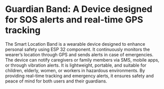 # Guardian Band: A Device designed for SOS alerts and real-time GPS tracking
The Smart Location Band is a wearable device designed to enhance personal safety using ESP 32 component.
It continuously monitors the wearer’s location through GPS and sends alerts in case of emergencies.
The device can notify caregivers or family members via SMS, mobile apps, or through vibration alerts.
It is lightweight, portable, and suitable for children, elderly, women, or workers in hazardous environments.
By providing real-time tracking and emergency alerts, it ensures safety and peace of mind for both users and their guardians.
